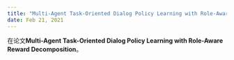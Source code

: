 ```yaml
---
title: "Multi-Agent Task-Oriented Dialog Policy Learning with Role-Aware Reward Decomposition"
date: Feb 21, 2021
---
```

在论文**Multi-Agent Task-Oriented Dialog Policy Learning with Role-Aware Reward Decomposition**。
